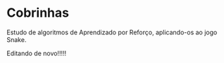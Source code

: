 # Cobrinhas

Estudo de algoritmos de Aprendizado por Reforço, aplicando-os ao jogo Snake.

Editando de novo!!!!!
